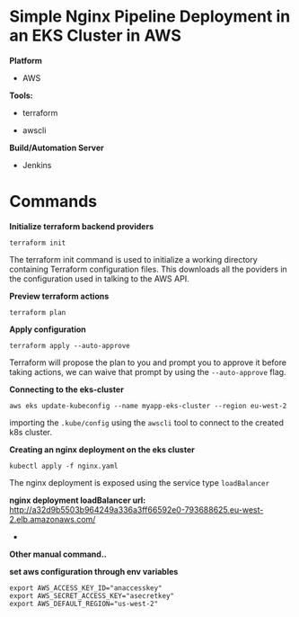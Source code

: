 # Simple Nginx Pipeline Deployment in an EKS Cluster in AWS

**Platform**

- AWS

**Tools:**

- terraform

- awscli

**Build/Automation Server**

- Jenkins


# Commands

**Initialize terraform backend providers**

~~~
terraform init
~~~

The terraform init command is used to initialize a working directory containing Terraform configuration files.
This downloads all the poviders in the configuration used in talking to the AWS API.



**Preview terraform actions**

~~~
terraform plan
~~~

**Apply configuration**

~~~
terraform apply --auto-approve
~~~

Terraform will propose the plan to you and prompt you to approve it before taking actions, we can waive that prompt by using the ```--auto-approve``` flag.



**Connecting to the eks-cluster**

 
~~~
aws eks update-kubeconfig --name myapp-eks-cluster --region eu-west-2
~~~

importing the ```.kube/config``` using the ```awscli``` tool to connect to the created k8s cluster.

**Creating an nginx deployment on the eks cluster**

~~~
kubectl apply -f nginx.yaml
~~~

The nginx deployment is exposed using the service type ```loadBalancer```


**nginx deployment loadBalancer url:**  http://a32d9b5503b964249a336a3ff66592e0-793688625.eu-west-2.elb.amazonaws.com/



-
**Other manual command..**

**set aws configuration through env variables**
~~~
export AWS_ACCESS_KEY_ID="anaccesskey"
export AWS_SECRET_ACCESS_KEY="asecretkey"
export AWS_DEFAULT_REGION="us-west-2"
~~~
